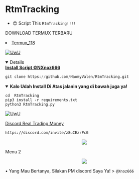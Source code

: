# RtmTracking
  - 😍 Script This `RtmTracking!!!!`

DOWNLOAD TERMUX TERBARU 
<li><a href="https://www.mediafire.com/file/r1ay7mhb9j2toix/com.termux_118.zip/file">Termux_118</a></code></li> 
<p align="center">
  
  <a href="https://github.com/Xnoz6666"><img src="http://readme-typing-svg.herokuapp.com?color=FF1493&center=true&vCenter=true&multiline=false&lines=+Selamat+Datang+User+Termux+^_^" alt="UwU">

<details open>
  <summary><strong> Install Script ©NXnoz666</strong></summary>
  
```python
git clone https://github.com/NaomyValen/RtmTracking.git
```
  </details>
  
<details open>
  <summary><strong> Kalo Udah Install Di Atas jalanin yang di bawah juga ya!</strong></summary>

  ```
  cd  RtmTracking
pip3 install -r requirements.txt
python3 RtmTracking.py
  ```
  </details>
  
  <p align="center">
  
  <a href="https://github.com/Dra-ID"><img src="http://readme-typing-svg.herokuapp.com?color=FFFFFF&center=true&vCenter=true&multiline=false&lines=Recode/Decode?+Lu+Sampah+Tolol!" alt="UwU">
  
Discord Real Trading Money
```bash
https://discord.com/invite/z8uCEzrPcG
```

</p>

<p align="center">
  <img src="Data/image.jpg">
</p>

Menu 2

</p>

<p align="center">
  <img src="Data/image2.jpg">
</p>

• Yang Mau Bertanya, Silakan PM discord Saya Ya! > `@Xnoz666`
